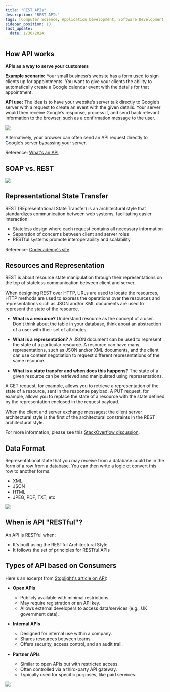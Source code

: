 ```yaml
---
title: "REST APIs"
description: "REST APIs"
tags: [Computer Science, Application Development, Software Development, APIs]
sidebar_position: 10
last_update:
  date: 1/30/2024
---
```




## How API works

**APIs as a way to serve your customers**

**Example scenario:** Your small business’s website has a form used to sign clients up for appointments. You want to give your clients the ability to automatically create a Google calendar event with the details for that appointment.

**API use:** The idea is to have your website’s server talk directly to Google’s server with a request to create an event with the given details. Your server would then receive Google’s response, process it, and send back relevant information to the browser, such as a confirmation message to the user.

<div class='img-center'>

![](/img/docs/acme-how-api-works.png) 

</div>

Alternatively, your browser can often send an API request directly to Google’s server bypassing your server.

Reference: [What's an API](https://www.freecodecamp.org/news/what-is-an-api-in-english-please-b880a3214a82/)


## SOAP vs. REST 

<div class='img-center'>

![](/img/docs/acme-soap-vs.rest.png)

</div>


## Representational State Transfer

REST (REpresentational State Transfer) is an architectural style that standardizes communication between web systems, facilitating easier interaction.

- Stateless design where each request contains all necessary information
- Separation of concerns between client and server roles
- RESTful systems promote interoperability and scalability

Reference: [Codecademy's site](https://searchapparchitecture.techtarget.com/definition/REST-REpresentational-State-Transfer)

## Resources and Representation

REST is about resource state manipulation through their representations on the top of stateless communication between client and server.

When designing REST over HTTP, URLs are used to locate the resources, HTTP methods are used to express the operations over the resources and representations such as JSON and/or XML documents are used to represent the state of the resource.

- **What is a resource?**
    Understand resource as the concept of a user. Don't think about the table in your database, think about an abstraction of a user with their set of attributes.

- **What is a representation?**
    A JSON document can be used to represent the state of a particular resource. A resource can have many representations, such as JSON and/or XML documents, and the client can use content negotiation to request different representations of the same resource.

- **What is a state transfer and when does this happens?**
    The state of a given resource can be retrieved and manipulated using representations.

A GET request, for example, allows you to retrieve a representation of the state of a resource, sent in the response payload. A PUT request, for example, allows you to replace the state of a resource with the state defined by the representation enclosed in the request payload.

When the client and server exchange messages; the client server architectural style is the first of the architectural constraints in the REST architectural style.

For more information, please see this [StackOverflow discussion](https://stackoverflow.com/questions/48116321/what-is-representation-state-and-transfer-in-representational-state-trans).


## Data Format

Representational state that you may receive from a database could be in the form of a row from a database. You can then write a logic ot convert this row to another forms:

- XML
- JSON
- HTML
- JPEG, PDF, TXT, etc

<div class='img-center'>

![](/img/docs/acme-api-data-format.png)

</div>


## When is API "RESTful"?

An API is RESTful when:

- It's built using the RESTful Architectural Style.
- It follows the set of principles for RESTful APIs


## Types of API based on Consumers

Here's an excerpt from [Stoplight's article on API](https://stoplight.io/api-types/):

- **Open APIs**  
  - Publicly available with minimal restrictions.  
  - May require registration or an API key.  
  - Allows external developers to access data/services (e.g., UK government data).

- **Internal APIs**  
  - Designed for internal use within a company.  
  - Shares resources between teams.  
  - Offers security, access control, and an audit trail.

- **Partner APIs**  
  - Similar to open APIs but with restricted access.  
  - Often controlled via a third-party API gateway.  
  - Typically used for specific purposes, like paid services.  

<div class='img-center'>

![](/img/docs/acme-types-of-api.png)

</div>
